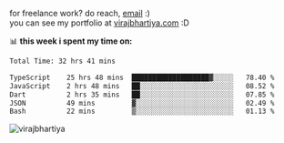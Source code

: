 for freelance work? do reach, [email](mailto:vlbhartiya@gmail.com) :)<br/>
you can see my portfolio at [virajbhartiya.com](https://virajbhartiya.com) :D

📊 **this week i spent my time on:**

<!--START_SECTION:waka-->

```txt
Total Time: 32 hrs 41 mins

TypeScript    25 hrs 48 mins  ███████████████████▓░░░░░   78.40 %
JavaScript    2 hrs 48 mins   ██░░░░░░░░░░░░░░░░░░░░░░░   08.52 %
Dart          2 hrs 35 mins   ██░░░░░░░░░░░░░░░░░░░░░░░   07.85 %
JSON          49 mins         ▓░░░░░░░░░░░░░░░░░░░░░░░░   02.49 %
Bash          22 mins         ▒░░░░░░░░░░░░░░░░░░░░░░░░   01.13 %
```

<!--END_SECTION:waka-->

<p align="left"> <img src="https://komarev.com/ghpvc/?username=virajbhartiya&color=blue" alt="virajbhartiya" /> </p>
